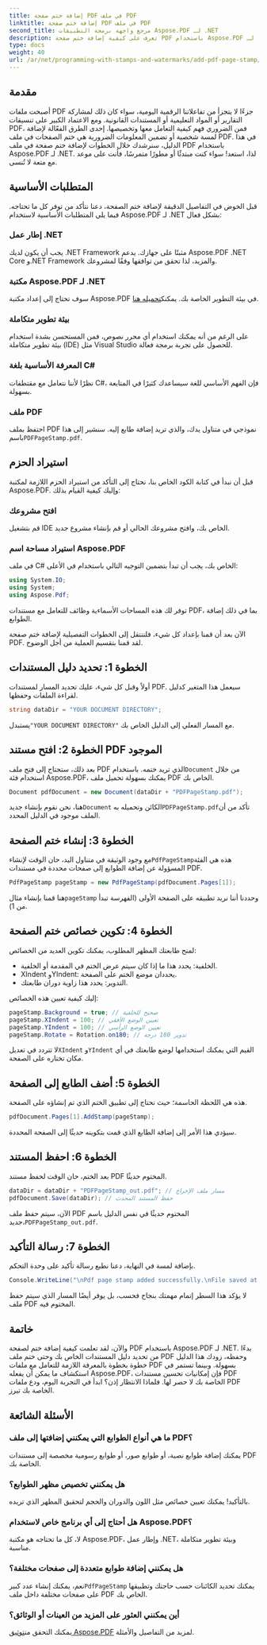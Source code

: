 ```yaml
---
title: إضافة ختم صفحة PDF في ملف PDF
linktitle: إضافة ختم صفحة PDF في ملف PDF
second_title: مرجع واجهة برمجة التطبيقات Aspose.PDF لـ .NET
description: تعرف على كيفية إضافة ختم صفحة PDF باستخدام Aspose.PDF لـ .NET من خلال هذا الدليل التفصيلي. عزز تأثير مستندات PDF الخاصة بك.
type: docs
weight: 40
url: /ar/net/programming-with-stamps-and-watermarks/add-pdf-page-stamp/
---
```

## مقدمة

أصبحت ملفات PDF جزءًا لا يتجزأ من تفاعلاتنا الرقمية اليومية، سواء كان ذلك لمشاركة التقارير أو المواد التعليمية أو المستندات القانونية. ومع الاعتماد الكبير على تنسيقات PDF، فمن الضروري فهم كيفية التعامل معها وتخصيصها. إحدى الطرق الفعّالة لإضافة لمسة شخصية أو تضمين المعلومات الضرورية هي ختم الصفحات في ملف PDF. في هذا الدليل، سنرشدك خلال الخطوات لإضافة ختم صفحة في ملف PDF باستخدام Aspose.PDF لـ .NET. لذا، استعد! سواء كنت مبتدئًا أو مطورًا متمرسًا، فأنت على موعد مع متعة لا تُنسى.

## المتطلبات الأساسية

قبل الخوض في التفاصيل الدقيقة لإضافة ختم الصفحة، دعنا نتأكد من توفر كل ما تحتاجه. فيما يلي المتطلبات الأساسية لاستخدام Aspose.PDF لـ .NET بشكل فعال:

### إطار عمل .NET
يجب أن يكون لديك .NET Framework مثبتًا على جهازك. يدعم Aspose.PDF .NET Core و.NET Framework والمزيد، لذا تحقق من توافقها وفقًا لمشروعك.

### مكتبة Aspose.PDF لـ .NET
 سوف تحتاج إلى إعداد مكتبة Aspose.PDF في بيئة التطوير الخاصة بك. يمكنك[تحميله هنا](https://releases.aspose.com/pdf/net/). 

### بيئة تطوير متكاملة
على الرغم من أنه يمكنك استخدام أي محرر نصوص، فمن المستحسن بشدة استخدام بيئة تطوير متكاملة (IDE) مثل Visual Studio للحصول على تجربة برمجة فعالة.

### المعرفة الأساسية بلغة C#
نظرًا لأننا نتعامل مع مقتطفات C#، فإن الفهم الأساسي للغة سيساعدك كثيرًا في المتابعة بسهولة.

### ملف PDF
 احتفظ بملف PDF نموذجي في متناول يدك، والذي تريد إضافة طابع إليه. سنشير إلى هذا باسم`PDFPageStamp.pdf`. 

## استيراد الحزم 

قبل أن نبدأ في كتابة الكود الخاص بنا، نحتاج إلى التأكد من استيراد الحزم اللازمة لمكتبة Aspose.PDF. وإليك كيفية القيام بذلك:

### افتح مشروعك
قم بتشغيل IDE الخاص بك، وافتح مشروعك الحالي أو قم بإنشاء مشروع جديد.

### استيراد مساحة اسم Aspose.PDF
في ملف C# الخاص بك، يجب أن تبدأ بتضمين التوجيه التالي باستخدام في الأعلى:

```csharp
using System.IO;
using System;
using Aspose.Pdf;
```

توفر لك هذه المساحات الأسماءية وظائف للتعامل مع مستندات PDF، بما في ذلك إضافة الطوابع.

الآن بعد أن قمنا بإعداد كل شيء، فلننتقل إلى الخطوات التفصيلية لإضافة ختم صفحة PDF. لقد قمنا بتقسيم العملية من أجل الوضوح. 

## الخطوة 1: تحديد دليل المستندات

أولاً وقبل كل شيء، عليك تحديد المسار لمستندات PDF. سيعمل هذا المتغير كدليل لقراءة الملفات وحفظها.

```csharp
string dataDir = "YOUR DOCUMENT DIRECTORY";
```

 يستبدل`"YOUR DOCUMENT DIRECTORY"` مع المسار الفعلي إلى الدليل الخاص بك.

## الخطوة 2: افتح مستند PDF الموجود

 بعد ذلك، ستحتاج إلى فتح ملف PDF الذي تريد ختمه. باستخدام`Document` من خلال استخدام فئة Aspose.PDF، يمكنك بسهولة تحميل ملف PDF الخاص بك.

```csharp
Document pdfDocument = new Document(dataDir + "PDFPageStamp.pdf");
```

 هنا، نحن نقوم بإنشاء جديد`Document` الكائن وتحميله به`PDFPageStamp.pdf`تأكد من أن الملف موجود في الدليل المحدد.

## الخطوة 3: إنشاء ختم الصفحة

 مع وجود الوثيقة في متناول اليد، حان الوقت لإنشاء`PdfPageStamp`هذه هي الفئة المسؤولة عن إضافة الطوابع إلى صفحات محددة في مستندات PDF.

```csharp
PdfPageStamp pageStamp = new PdfPageStamp(pdfDocument.Pages[1]);
```

هنا قمنا بإنشاء مثال`pageStamp` وحددنا أننا نريد تطبيقه على الصفحة الأولى (الفهرسة تبدأ من 1).

## الخطوة 4: تكوين خصائص ختم الصفحة

لمنح طابعتك المظهر المطلوب، يمكنك تكوين العديد من الخصائص:

- الخلفية: يحدد هذا ما إذا كان سيتم عرض الختم في المقدمة أو الخلفية.
- XIndent وYIndent: يحددان موضع الختم على الصفحة.
- التدوير: يحدد هذا زاوية دوران طابعتك.

إليك كيفية تعيين هذه الخصائص:

```csharp
pageStamp.Background = true; // صحيح للخلفية
pageStamp.XIndent = 100; // تعيين الوضع الأفقي
pageStamp.YIndent = 100; // تعيين الوضع الرأسي
pageStamp.Rotate = Rotation.on180; // تدوير 180 درجة
```

 لا تتردد في تعديل`XIndent` و`YIndent` القيم التي يمكنك استخدامها لوضع طابعتك في أي مكان تختاره على الصفحة.

## الخطوة 5: أضف الطابع إلى الصفحة

هذه هي اللحظة الحاسمة؛ حيث نحتاج إلى تطبيق الختم الذي تم إنشاؤه على الصفحة.

```csharp
pdfDocument.Pages[1].AddStamp(pageStamp);
```

سيؤدي هذا الأمر إلى إضافة الطابع الذي قمت بتكوينه حديثًا إلى الصفحة المحددة.

## الخطوة 6: احفظ المستند

بعد الختم، حان الوقت لحفظ مستند PDF المختوم حديثًا. 

```csharp
dataDir = dataDir + "PDFPageStamp_out.pdf"; // مسار ملف الإخراج
pdfDocument.Save(dataDir); // حفظ المستند المحدث
```

الآن، سيتم حفظ ملف PDF المختوم حديثًا في نفس الدليل باسم جديد،`PDFPageStamp_out.pdf`.

## الخطوة 7: رسالة التأكيد

بإضافة لمسة في النهاية، دعنا نطبع رسالة تأكيد على وحدة التحكم.

```csharp
Console.WriteLine("\nPdf page stamp added successfully.\nFile saved at " + dataDir);
```

لا يؤكد هذا السطر إتمام مهمتك بنجاح فحسب، بل يوفر أيضًا المسار الذي سيتم حفظ ملف PDF المختوم فيه.

## خاتمة

والآن، لقد تعلمت كيفية إضافة ختم لصفحة PDF باستخدام Aspose.PDF لـ .NET. بدءًا من تحديد دليل المستندات الخاص بك وحتى ختم ملف PDF وحفظه، زودك هذا الدليل خطوة بخطوة بالمعرفة اللازمة للتعامل مع ملفات PDF بسهولة. وبينما تستمر في استكشاف ما يمكن أن يفعله Aspose.PDF، فإن إمكانيات تحسين مستندات PDF الخاصة بك لا حصر لها. فلماذا الانتظار إذن؟ ابدأ في التجربة اليوم، ودع ملفات PDF الخاصة بك تبرز.

## الأسئلة الشائعة

### ما هي أنواع الطوابع التي يمكنني إضافتها إلى ملف PDF؟  
يمكنك إضافة طوابع نصية، أو طوابع صور، أو طوابع رسومية مخصصة إلى مستندات PDF الخاصة بك.

### هل يمكنني تخصيص مظهر الطوابع؟  
بالتأكيد! يمكنك تعيين خصائص مثل اللون والدوران والحجم لتحقيق المظهر الذي تريده.

### هل أحتاج إلى أي برنامج خاص لاستخدام Aspose.PDF؟  
لا، كل ما تحتاجه هو مكتبة Aspose.PDF، وإطار عمل .NET، وبيئة تطوير متكاملة مناسبة.

### هل يمكنني إضافة طوابع متعددة إلى صفحات مختلفة؟  
 نعم، يمكنك إنشاء عدد كبير`PdfPageStamp` يمكنك تحديد الكائنات حسب حاجتك وتطبيقها على صفحات مختلفة داخل ملف PDF الخاص بك.

### أين يمكنني العثور على المزيد من العينات أو الوثائق؟  
 يمكنك التحقق من[توثيق Aspose.PDF](https://reference.aspose.com/pdf/net/) لمزيد من التفاصيل والأمثلة.